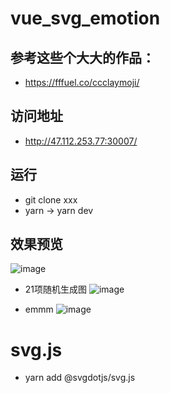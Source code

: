 # vue_svg_emotion

## 参考这些个大大的作品：

- https://fffuel.co/ccclaymoji/

## 访问地址
- http://47.112.253.77:30007/

## 运行

- git clone xxx
- yarn -> yarn dev

## 效果预览

![image](https://user-images.githubusercontent.com/20200628/192677023-2d96ffad-4391-4d3d-8e6a-c9c40aed5e2e.png)

- 21项随机生成图
![image](https://user-images.githubusercontent.com/20200628/192677086-cee51500-1ca0-4782-9ffc-77dc5cf6a353.png)

- emmm
![image](https://user-images.githubusercontent.com/20200628/192677054-d21ca79a-3219-492d-82a6-d70b0dc4008a.png)

# svg.js

- yarn add @svgdotjs/svg.js
